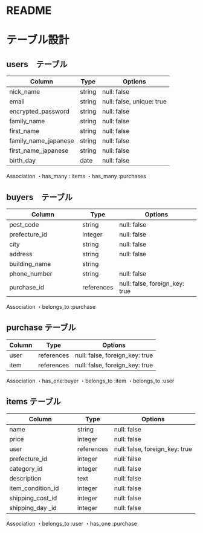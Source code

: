 # README
# テーブル設計

## users　テーブル
| Column                | Type   | Options     |
| ------------------    | ------ | ----------- |
| nick_name             | string | null: false |　　
| email                 | string | null: false, unique: true|
| encrypted_password    | string | null: false |
| family_name           | string | null: false |
| first_name            | string | null: false |
| family_name_japanese  | string | null: false |
| first_name_japanese   | string | null: false |
| birth_day             | date   | null: false |

Association
・has_many : items
・has_many :purchases



## buyers　テーブル
| Column                | Type   | Options     |
| ------------------    | ------ | ----------- |
| post_code　　　　　　   | string | null: false |
| prefecture_id　　　　  | integer| null: false |
| city　　　　　　  　　　 | string | null: false |
| address　　　　　　     | string | null: false |
| building_name　　　　  | string | |
| phone_number　　　　   | string | null: false |
| purchase_id           | references | null: false, foreign_key: true|


Association
・belongs_to :purchase


## purchase テーブル
| Column                | Type   | Options     |
| ------------------    | ------ | ----------- |
| user                  | references| null: false, foreign_key: true|
| item                  | references| null: false, foreign_key: true|


Association
・has_one:buyer
・belongs_to :item
・belongs_to :user


## items テーブル
| Column                | Type   | Options     |
| ------------------    | ------ | ----------- |
| name                  | string | null: false |
| price                 | integer| null: false |
| user                  | references| null: false, foreign_key: true|
| prefecture_id　　　　  | integer| null: false |
| category_id           | integer| null: false |
| description           | text   | null: false |
| item_condition_id     | integer| null: false |
| shipping_cost_id      | integer| null: false |
| shipping_day _id      | integer| null: false |

Association
・belongs_to :user
・has_one :purchase



